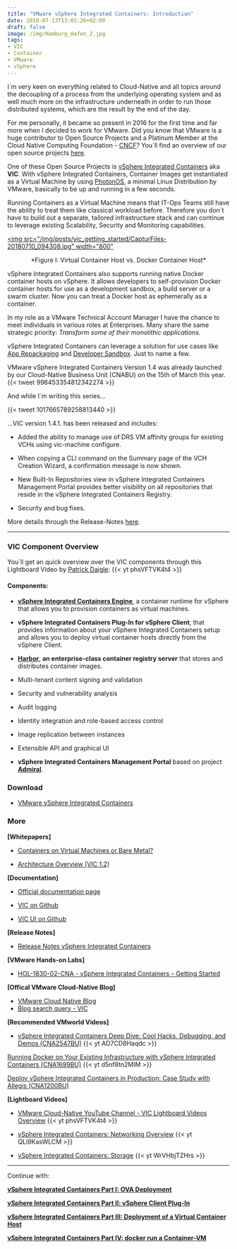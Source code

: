 ```yaml
---
title: "VMware vSphere Integrated Containers: Introduction"
date: 2018-07-13T13:03:26+02:00
draft: false
image: /img/Hamburg_Hafen_2.jpg
tags:
- VIC
- Container
- VMware
- vSphere
---
```


I´m very keen on everything related to Cloud-Native and all topics around the decoupling of a process from the underlying operating system and as well much more on the infrastructure underneath in order to run those distributed systems, which are the result by the end of the day. 

For me personally, it became so present in 2016 for the first time and far more when I decided to work for VMware. Did you know that VMware is a huge contributor to Open Source Projects and a Platinum Member at the Cloud Native Computing Foundation - <a href="https://www.cncf.io/about/members/" target="_blank">CNCF</a>? You´ll find an overview of our open source projects <a href="https://vmware.github.io/" target="_blank"> here</a>.

One of these Open Source Projects is <a href="https://vmware.github.io/vic-product/" target="_blank">vSphere Integrated Containers</a> aka **VIC**. With vSphere Integrated Containers, Container Images get instantiated as a Virtual Machine by using <a href="https://vmware.github.io/photon/" target="_blank"> PhotonOS</a>, a minimal Linux Distribution by VMware, basically to be up and running in a few seconds. 

Running Containers as a Virtual Machine means that IT-Ops Teams still have the ability to treat them like classical workload before. Therefore you don´t have to build out a separate, tailored infrastructure stack and can continue to leverage existing Scalability, Security and Monitoring capabilities. 

<a href="/img/posts/vic_getting_started/CapturFiles-20180710_094308.jpg"><img src="/img/posts/vic_getting_started/CapturFiles-20180710_094308.jpg" width="800"</img></a>
<center>*Figure I: Virtual Container Host vs. Docker Container Host*</center>

vSphere Integrated Containers also supports running native Docker container hosts on vSphere. It allows developers to self-provision Docker container hosts for use as a development sandbox, a build server or a swarm cluster. Now you can treat a Docker host as ephemerally as a container.

In my role as a VMware Technical Account Manager I have the chance to meet individuals in various roles at Enterprises. Many share the same strategic priority: *Transform some of their monolithic applications.*

vSphere Integrated Containers can leverage a solution for use cases like <a href="https://www.vmware.com/content/dam/digitalmarketing/vmware/en/pdf/solutionbrief/vmware-vic-app-repackaging-use-case.pdf" target="_blank">App Repackaging</a> and <a href="https://www.vmware.com/content/dam/digitalmarketing/vmware/en/pdf/solutionbrief/vmware-vic-developer-sandbox-use-case.pdf" target="_blank">Developer Sandbox</a>. Just to name a few.

VMware vSphere Integrated Containers Version 1.4 was already launched by our Cloud-Native Business Unit (CNABU) on the 15th of March this year.
{{< tweet 996453354812342274 >}}

And while I´m writing this series...

{{< tweet 1017665789258813440 >}}

...VIC version 1.4.1. has been released and includes:

* Added the ability to manage use of DRS VM affinity groups for existing VCHs using vic-machine configure.

* When copying a CLI command on the Summary page of the VCH Creation Wizard, a confirmation message is now shown.

* New Built-In Repositories view in vSphere Integrated Containers Management Portal provides better visibility on all repositories that reside in the vSphere Integrated Containers Registry.

* Security and bug fixes.

More details through the Release-Notes <a href="https://docs.vmware.com/en/VMware-vSphere-Integrated-Containers/1.4.1/rn/vsphere-integrated-containers-141-release-notes.html" target="_blank">here</a>.

---

### VIC Component Overview

You´ll get an quick overview over the VIC components through this Lightboard Video by <a href="https://twitter.com/pdaigle" target="_blank">Patrick Daigle</a>:
{{< yt phsVFTVK4t4 >}}

#### Components:

* <a href="http://vmware.github.io/vic/" target="_blank">**vSphere Integrated Containers Engine**</a>, a container runtime for vSphere that allows you to provision containers as virtual machines.

* **vSphere Integrated Containers Plug-In for vSphere Client**, that provides information about your vSphere Integrated Containers setup and allows you to deploy virtual container hosts directly from the vSphere Client.

* <a href="https://vmware.github.io/harbor/" target="_blank">**Harbor**</a>, **an enterprise-class container registry server** that stores and distributes container images. 

 * Multi-tenant content signing and validation
 * Security and vulnerability analysis
 * Audit logging
 * Identity integration and role-based access control
 * Image replication between instances
 * Extensible API and graphical UI

* **vSphere Integrated Containers Management Portal** based on project <a href="https://github.com/vmware/admiral" target="_blank">**Admiral**</a>.

### Download
* <a href="https://www.vmware.com/go/download-vic" target="_blank">VMware vSphere Integrated Containers</a>

### More

**[Whitepapers]**

* <a href="https://www.vmware.com/content/dam/digitalmarketing/vmware/en/pdf/whitepaper/vmw-wp-conatiner-on-vms-a4-final-web.pdf" target="_blank">Containers on Virtual Machines or Bare Metal?</a>

* <a href="https://www.vmware.com/content/dam/digitalmarketing/vmware/en/pdf/vsphere/vmware-vsphere-integrated-containers-white-paper.pdf" target="_blank">Architecture Overview (VIC 1.2)</a>

**[Documentation]**

* <a href="https://vmware.github.io/vic-product/#documentation" target="_blank">Official documentation page</a>

* <a href="https://github.com/vmware/vic" target="_blank"> VIC on Github</a>

* <a href="https://github.com/vmware/vic-ui" target="_blank">VIC UI on Github</a>

**[Release Notes]**

* <a href="https://docs.vmware.com/en/VMware-vSphere-Integrated-Containers/" target="_blank">Release Notes vSphere Integrated Containers</a>

**[VMware Hands-on Labs]**

* <a href="https://labs.hol.vmware.com/HOL/catalogs/lab/4277" target="_blank">HOL-1830-02-CNA - vSphere Integrated Containers – Getting Started</a>

**[Offical VMware Cloud-Native Blog]**

* <a href="https://blogs.vmware.com/cloudnative" target="_blank">VMware Cloud Native Blog</a>
* <a href="https://blogs.vmware.com/cloudnative/?s=vsphere+integrated+containers" target="_blank">Blog search query - VIC</a>

**[Recommended VMworld Videos]**

* <a href="https://videos.vmworld.com/global/2017/videoplayer/3703" target="_blank">vSphere Integrated Containers Deep Dive: Cool Hacks, Debugging, and Demos (CNA2547BU)</a>
{{< yt AD7CD8Haqdc >}}

<a href="https://videos.vmworld.com/global/2017/videoplayer/3238" target="_blank">Running Docker on Your Existing Infrastructure with vSphere Integrated Containers (CNA1699BU)</a>
{{< yt d5nf8tn2MIM >}}

<a href="https://videos.vmworld.com/global/2018/videoplayer/22401" target="_blank">Deploy vSphere Integrated Containers in Production: Case Study with Allegis (CNA1200BU)</a>

**[Lightboard Videos]**

* <a href="https://www.youtube.com/playlist?list=PL7bmigfV0EqRxUB5FND_5tRdmM1qdC_Hl" target="_blank"> VMware Cloud-Native YouTube Channel - VIC Lightboard Videos Overview</a>
{{< yt phsVFTVK4t4 >}}

* <a href="https://www.youtube.com/watch?v=QLi9KasWLCM&t=1s&list=PL7bmigfV0EqRxUB5FND_5tRdmM1qdC_Hl&index=3" target="_blank">vSphere Integrated Containers: Networking Overview</a>
{{< yt QLi9KasWLCM >}}

* <a href="https://www.youtube.com/watch?v=WrVHbjTZHrs&t=0s&list=PL7bmigfV0EqRxUB5FND_5tRdmM1qdC_Hl&index=4" target="_blank">vSphere Integrated Containers: Storage</a>
{{< yt WrVHbjTZHrs >}}

---
Continue with:

<a href="/post/vsphere-integrated-containers-part-i-ova-deployment">**vSphere Integrated Containers Part I: OVA Deployment**</a>

<a href="/post/vsphere-integrated-containers-part-ii-vsphere-client-plug-in">**vSphere Integrated Containers Part II: vSphere Client Plug-In**</a>

<a href="/post/vsphere-integrated-containers-part-iii-deployment-of-a-virtual-container-host/">**vSphere Integrated Containers Part III: Deployment of a Virtual Container Host**</a>

<a href="/post/vsphere-integrated-containers-part-iv-docker-run-a-container-vm">**vSphere Integrated Containers Part IV: docker run a Container-VM**</a>